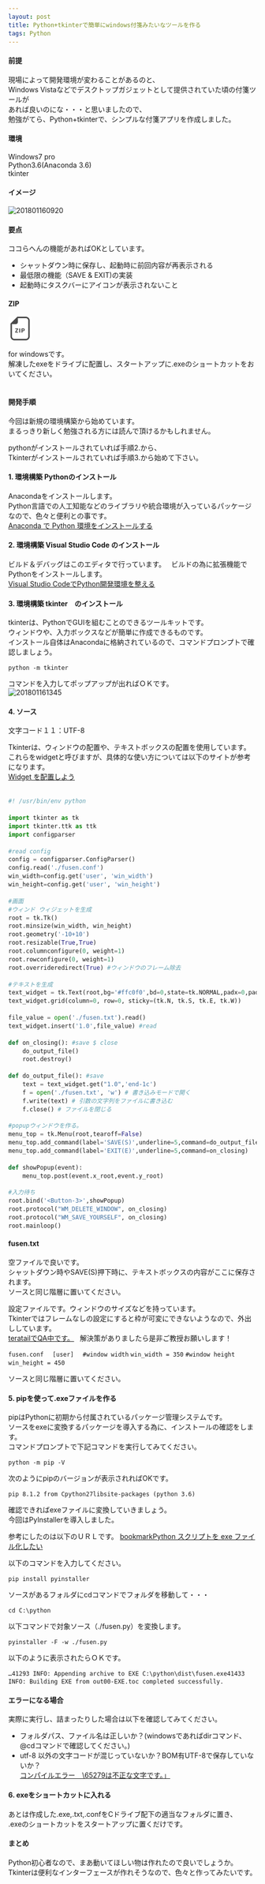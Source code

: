 ```yaml
---
layout: post
title: Python+tkinterで簡単にwindows付箋みたいなツールを作る
tags: Python
---
```


#### 前提
現場によって開発環境が変わることがあるのと、  
Windows Vistaなどでデスクトップガジェットとして提供されていた頃の付箋ツールが  
あれば良いのにな・・・と思いましたので、  
勉強がてら、Python+tkinterで、シンプルな付箋アプリを作成しました。  

#### 環境
Windows7 pro  
Python3.6(Anaconda 3.6)  
tkinter    
  
#### イメージ
![201801160920](../../file/201801180000.jpg)
  
  
#### 要点
ココらへんの機能があればOKとしています。  
- シャットダウン時に保存し、起動時に前回内容が再表示される  
- 最低限の機能（SAVE & EXIT)の実装  
- 起動時にタスクバーにアイコンが表示されないこと  
  
#### ZIP
[![fusen.zip](/icon/zip.png)](https://github.com/developer-2018/developer-2018.github.io/files/1633682/fusen.zip)

for windowsです。  
解凍したexeをドライブに配置し、スタートアップに.exeのショートカットをおいてください。  
  

#### 開発手順
今回は新規の環境構築から始めています。  
まるっきり新しく勉強される方には読んで頂けるかもしれません。  

pythonがインストールされていれば手順2.から、  
Tkinterがインストールされていれば手順3.から始めて下さい。  

#### 1. 環境構築 Pythonのインストール
Anacondaをインストールします。  
Python言語での人工知能などのライブラリや統合環境が入っているパッケージなので、色々と便利との事です。  
[Anaconda で Python 環境をインストールする](https://qiita.com/t2y/items/2a3eb58103e85d8064b6)  
  
#### 2. 環境構築 Visual Studio Code のインストール
ビルド＆デバッグはこのエディタで行っています。  
ビルドの為に拡張機能でPythonをインストールします。  
[Visual Studio CodeでPython開発環境を整える](https://qiita.com/84zume/items/27d143f529396c9fa1cc)  
  
#### 3. 環境構築 tkinter　のインストール
tkinterは、PythonでGUIを組むことのできるツールキットです。  
ウィンドウや、入力ボックスなどが簡単に作成できるものです。  
インストール自体はAnacondaに格納されているので、コマンドプロンプトで確認しましょう。  
```
python -m tkinter
```  
コマンドを入力してポップアップが出ればＯＫです。  
![201801161345](../../file/201801180001.gif)

#### 4. ソース
文字コード１１：UTF-8  
  
Tkinterは、ウィンドウの配置や、テキストボックスの配置を使用しています。  
これらをwidgetと呼びますが、具体的な使い方については以下のサイトが参考になります。  
[Widget を配置しよう](http://www.shido.info/py/tkinter2.html)

```ruby:fusen.py

#! /usr/bin/env python

import tkinter as tk
import tkinter.ttk as ttk
import configparser

#read config
config = configparser.ConfigParser()
config.read('./fusen.conf')
win_width=config.get('user', 'win_width')
win_height=config.get('user', 'win_height')

#画面
#ウィンド ウィジェットを生成
root = tk.Tk()
root.minsize(win_width, win_height)
root.geometry('-10+10')
root.resizable(True,True)
root.columnconfigure(0, weight=1)
root.rowconfigure(0, weight=1)
root.overrideredirect(True) #ウィンドウのフレーム除去

#テキストを生成
text_widget = tk.Text(root,bg='#ffc0f0',bd=0,state=tk.NORMAL,padx=0,pady=0,selectborderwidth=0)
text_widget.grid(column=0, row=0, sticky=(tk.N, tk.S, tk.E, tk.W))

file_value = open('./fusen.txt').read()
text_widget.insert('1.0',file_value) #read

def on_closing(): #save $ close
    do_output_file()
    root.destroy()

def do_output_file(): #save
    text = text_widget.get("1.0",'end-1c')
    f = open('./fusen.txt', 'w') # 書き込みモードで開く
    f.write(text) # 引数の文字列をファイルに書き込む
    f.close() # ファイルを閉じる

#popupウィンドウを作る。
menu_top = tk.Menu(root,tearoff=False)
menu_top.add_command(label='SAVE(S)',underline=5,command=do_output_file)
menu_top.add_command(label='EXIT(E)',underline=5,command=on_closing)

def showPopup(event):
    menu_top.post(event.x_root,event.y_root)

#入力待ち
root.bind('<Button-3>',showPopup)
root.protocol("WM_DELETE_WINDOW", on_closing)
root.protocol("WM_SAVE_YOURSELF", on_closing)
root.mainloop()

```


#### fusen.txt
空ファイルで良いです。  
シャットダウン時やSAVE(S)押下時に、テキストボックスの内容がここに保存されます。  
ソースと同じ階層に置いてください。  
  
  
設定ファイルです。ウィンドウのサイズなどを持っています。  
Tkinterではフレームなしの設定にすると枠が可変にできないようなので、外出ししています。  
[teratailでQA中です。](https://teratail.com/questions/108647)  
解決策がありましたら是非ご教授お願いします！  

```fusen.conf  ```
```[user]  ```
```#window width```
```win_width = 350```
```#window height```
```win_height = 450```


ソースと同じ階層に置いてください。  
  

#### 5. pipを使って.exeファイルを作る
pipはPythonに初期から付属されているパッケージ管理システムです。  
ソースをexeに変換するパッケージを導入する為に、インストールの確認をします。  
コマンドプロンプトで下記コマンドを実行してみてください。  
```
python -m pip -V
```
次のようにpipのバージョンが表示されればOKです。  
```
pip 8.1.2 from Cpython27libsite-packages (python 3.6)
```
  
確認できればexeファイルに変換していきましょう。  
今回はPyInstallerを導入しました。  

参考にしたのは以下のＵＲＬです。
[bookmarkPython スクリプトを exe ファイル化したい](http://edosha.hatenablog.jp/entry/2017/05/11/121204)

以下のコマンドを入力してください。

```
pip install pyinstaller
```

ソースがあるフォルダにcdコマンドでフォルダを移動して・・・

```
cd C:\python
```

以下コマンドで対象ソース（./fusen.py）を変換します。

```
pyinstaller -F -w ./fusen.py
```

以下のように表示されたらＯＫです。

```
…41293 INFO: Appending archive to EXE C:\python\dist\fusen.exe41433 INFO: Building EXE from out00-EXE.toc completed successfully.
```

#### エラーになる場合  
実際に実行し、詰まったりした場合は以下を確認してみてください。  
- フォルダパス、ファイル名は正しいか？(windowsであればdirコマンド、@cdコマンドで確認してください。)  
- utf-8 以外の文字コードが混じっていないか？BOM有UTF-8で保存していないか？  
[コンパイルエラー　\65279は不正な文字です。」](http://monokurotamago.hatenablog.com/entry/2014/03/01/151724)
  
  
#### 6. exeをショートカットに入れる
あとは作成した.exe,.txt,.confをCドライブ配下の適当なフォルダに置き、  
.exeのショートカットをスタートアップに置くだけです。


#### まとめ
Python初心者なので、まあ動いてほしい物は作れたので良いでしょうか。  
Tkinterは便利なインターフェースが作れそうなので、色々と作ってみたいです。

  
  
